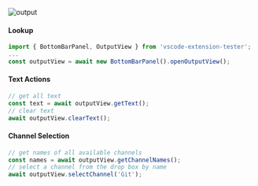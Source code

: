 ![output](https://user-images.githubusercontent.com/4181232/56642182-2c301200-6677-11e9-9ef3-70fdb914254c.png)

#### Lookup

```typescript
import { BottomBarPanel, OutputView } from 'vscode-extension-tester';
...
const outputView = await new BottomBarPanel().openOutputView();
```

#### Text Actions

```typescript
// get all text
const text = await outputView.getText();
// clear text
await outputView.clearText();
```

#### Channel Selection

```typescript
// get names of all available channels
const names = await outputView.getChannelNames();
// select a channel from the drop box by name
await outputView.selectChannel('Git');
```

